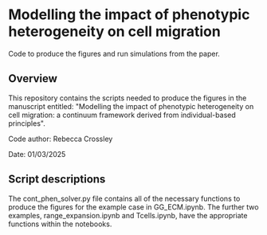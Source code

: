 # Modelling the impact of phenotypic heterogeneity on cell migration
Code to produce the figures and run simulations from the paper. 

## Overview 

This repository contains the scripts needed to produce the figures in the manuscript entitled: "Modelling the impact of phenotypic heterogeneity on cell migration: a continuum framework derived from individual-based principles".

Code author: Rebecca Crossley 

Date: 01/03/2025

## Script descriptions 

The cont_phen_solver.py file contains all of the necessary functions to produce the figures for the example case in GG_ECM.ipynb.
The further two examples, range_expansion.ipynb and Tcells.ipynb, have the appropriate functions within the notebooks.
